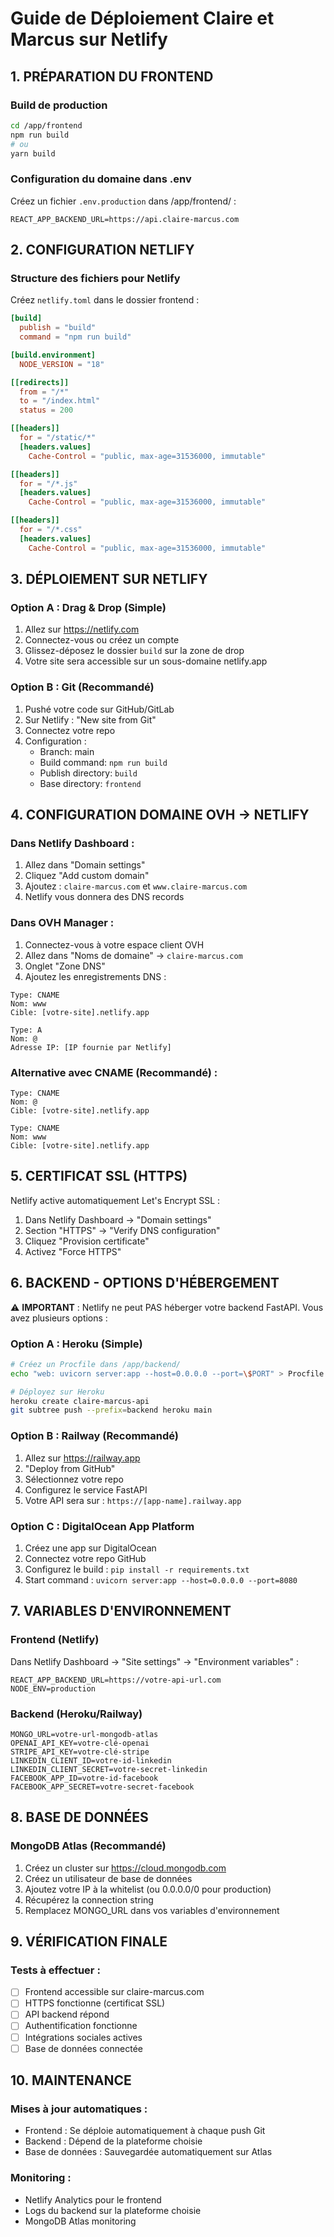 # Guide de Déploiement Claire et Marcus sur Netlify

## 1. PRÉPARATION DU FRONTEND

### Build de production
```bash
cd /app/frontend
npm run build
# ou
yarn build
```

### Configuration du domaine dans .env
Créez un fichier `.env.production` dans /app/frontend/ :
```
REACT_APP_BACKEND_URL=https://api.claire-marcus.com
```

## 2. CONFIGURATION NETLIFY

### Structure des fichiers pour Netlify
Créez `netlify.toml` dans le dossier frontend :
```toml
[build]
  publish = "build"
  command = "npm run build"

[build.environment]
  NODE_VERSION = "18"

[[redirects]]
  from = "/*"
  to = "/index.html"
  status = 200

[[headers]]
  for = "/static/*"
  [headers.values]
    Cache-Control = "public, max-age=31536000, immutable"

[[headers]]
  for = "/*.js"
  [headers.values]
    Cache-Control = "public, max-age=31536000, immutable"

[[headers]]
  for = "/*.css"
  [headers.values]
    Cache-Control = "public, max-age=31536000, immutable"
```

## 3. DÉPLOIEMENT SUR NETLIFY

### Option A : Drag & Drop (Simple)
1. Allez sur https://netlify.com
2. Connectez-vous ou créez un compte
3. Glissez-déposez le dossier `build` sur la zone de drop
4. Votre site sera accessible sur un sous-domaine netlify.app

### Option B : Git (Recommandé)
1. Pushé votre code sur GitHub/GitLab
2. Sur Netlify : "New site from Git"
3. Connectez votre repo
4. Configuration :
   - Branch: main
   - Build command: `npm run build`
   - Publish directory: `build`
   - Base directory: `frontend`

## 4. CONFIGURATION DOMAINE OVH → NETLIFY

### Dans Netlify Dashboard :
1. Allez dans "Domain settings"
2. Cliquez "Add custom domain"
3. Ajoutez : `claire-marcus.com` et `www.claire-marcus.com`
4. Netlify vous donnera des DNS records

### Dans OVH Manager :
1. Connectez-vous à votre espace client OVH
2. Allez dans "Noms de domaine" → `claire-marcus.com`
3. Onglet "Zone DNS"
4. Ajoutez les enregistrements DNS :

```
Type: CNAME
Nom: www
Cible: [votre-site].netlify.app

Type: A
Nom: @
Adresse IP: [IP fournie par Netlify]
```

### Alternative avec CNAME (Recommandé) :
```
Type: CNAME
Nom: @
Cible: [votre-site].netlify.app

Type: CNAME  
Nom: www
Cible: [votre-site].netlify.app
```

## 5. CERTIFICAT SSL (HTTPS)

Netlify active automatiquement Let's Encrypt SSL :
1. Dans Netlify Dashboard → "Domain settings"
2. Section "HTTPS" → "Verify DNS configuration"
3. Cliquez "Provision certificate"
4. Activez "Force HTTPS"

## 6. BACKEND - OPTIONS D'HÉBERGEMENT

⚠️ **IMPORTANT** : Netlify ne peut PAS héberger votre backend FastAPI. Vous avez plusieurs options :

### Option A : Heroku (Simple)
```bash
# Créez un Procfile dans /app/backend/
echo "web: uvicorn server:app --host=0.0.0.0 --port=\$PORT" > Procfile

# Déployez sur Heroku
heroku create claire-marcus-api
git subtree push --prefix=backend heroku main
```

### Option B : Railway (Recommandé)
1. Allez sur https://railway.app
2. "Deploy from GitHub"
3. Sélectionnez votre repo
4. Configurez le service FastAPI
5. Votre API sera sur : `https://[app-name].railway.app`

### Option C : DigitalOcean App Platform
1. Créez une app sur DigitalOcean
2. Connectez votre repo GitHub
3. Configurez le build : `pip install -r requirements.txt`
4. Start command : `uvicorn server:app --host=0.0.0.0 --port=8080`

## 7. VARIABLES D'ENVIRONNEMENT

### Frontend (Netlify)
Dans Netlify Dashboard → "Site settings" → "Environment variables" :
```
REACT_APP_BACKEND_URL=https://votre-api-url.com
NODE_ENV=production
```

### Backend (Heroku/Railway)
```
MONGO_URL=votre-url-mongodb-atlas
OPENAI_API_KEY=votre-clé-openai
STRIPE_API_KEY=votre-clé-stripe
LINKEDIN_CLIENT_ID=votre-id-linkedin
LINKEDIN_CLIENT_SECRET=votre-secret-linkedin
FACEBOOK_APP_ID=votre-id-facebook
FACEBOOK_APP_SECRET=votre-secret-facebook
```

## 8. BASE DE DONNÉES

### MongoDB Atlas (Recommandé)
1. Créez un cluster sur https://cloud.mongodb.com
2. Créez un utilisateur de base de données
3. Ajoutez votre IP à la whitelist (ou 0.0.0.0/0 pour production)
4. Récupérez la connection string
5. Remplacez MONGO_URL dans vos variables d'environnement

## 9. VÉRIFICATION FINALE

### Tests à effectuer :
- [ ] Frontend accessible sur claire-marcus.com
- [ ] HTTPS fonctionne (certificat SSL)
- [ ] API backend répond
- [ ] Authentification fonctionne
- [ ] Intégrations sociales actives
- [ ] Base de données connectée

## 10. MAINTENANCE

### Mises à jour automatiques :
- Frontend : Se déploie automatiquement à chaque push Git
- Backend : Dépend de la plateforme choisie
- Base de données : Sauvegardée automatiquement sur Atlas

### Monitoring :
- Netlify Analytics pour le frontend
- Logs du backend sur la plateforme choisie
- MongoDB Atlas monitoring